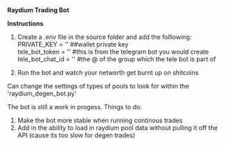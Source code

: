 **Raydium Trading Bot**

**Instructions**

1. Create a .env file in the source folder and add the folllowing:
   <br />PRIVATE_KEY = '' ##wallet private key
  <br /> tele_bot_token = ''  #this is from the telegram bot you would create
  <br /> tele_bot_chat_id = ''  #the @ of the group which the tele bot is part of

3. Run the bot and watch your networth get burnt up on shitcoins

Can change the settings of types of pools to look for within the 'raydium_degen_bot.py'

The bot is still a work in progess. Things to do:
1. Make the bot more stable when running continous trades
2. Add in the ability to load in raydium pool data without pulling it off the API (cause its too slow for degen trades)

   
